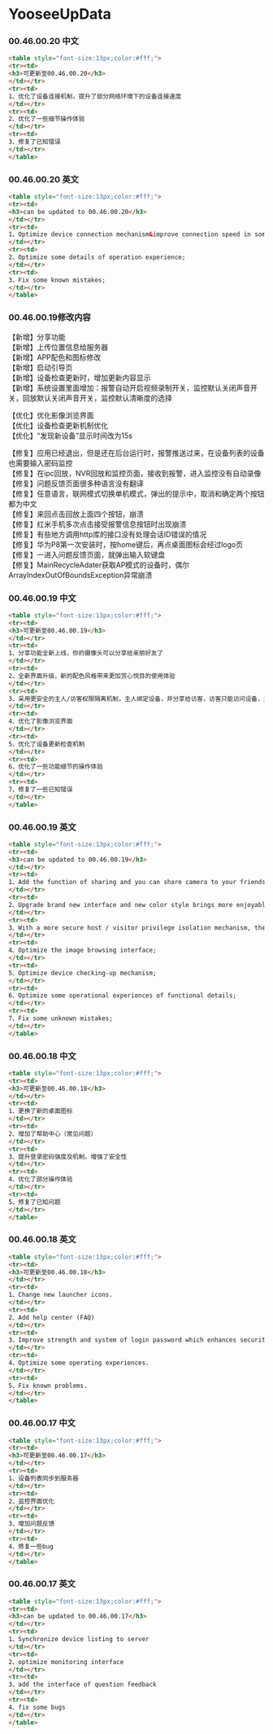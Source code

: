 
# YooseeUpData  
### 00.46.00.20 中文
```html
<table style="font-size:13px;color:#fff;"> 
<tr><td>
<h3>可更新至00.46.00.20</h3>
</td></tr>
<tr><td>
1、优化了设备连接机制，提升了部分网络环境下的设备连接速度  
</td></tr>
<tr><td>
2、优化了一些细节操作体验    
</td></tr>
<tr><td>
3、修复了已知错误              
</td></tr>
</table>
```
### 00.46.00.20 英文 
```html
<table style="font-size:13px;color:#fff;"> 
<tr><td>
<h3>can be updated to 00.46.00.20</h3>
</td></tr>
<tr><td>
1、Optimize device connection mechanism&improve connection speed in some network environment;
</td></tr>
<tr><td>
2、Optimize some details of operation experience;              
</td></tr>
<tr><td>
3、Fix some known mistakes;      
</td></tr>
</table>
```
### 00.46.00.19修改内容 
【新增】分享功能  
【新增】上传位置信息给服务器  
【新增】APP配色和图标修改  
【新增】启动引导页  
【新增】设备检查更新时，增加更新内容显示  
【新增】系统设置里面增加：报警自动开启视频录制开关，监控默认关闭声音开关，回放默认关闭声音开关，监控默认清晰度的选择  


【优化】优化影像浏览界面  
【优化】设备检查更新机制优化   
【优化】“发现新设备”显示时间改为15s  


【修复】应用已经退出，但是还在后台运行时，报警推送过来，在设备列表的设备也需要输入密码监控  
【修复】在ipc回放，NVR回放和监控页面，接收到报警，进入监控没有自动录像   
【修复】问题反馈页面很多种语言没有翻译   
【修复】任意语言，联网模式切换单机模式，弹出的提示中，取消和确定两个按钮都为中文  
【修复】来回点击回放上面四个按钮，崩溃  
【修复】红米手机多次点击接受报警信息按钮时出现崩溃   
【修复】有些地方调用http库的接口没有处理会话ID错误的情况  
【修复】华为P8第一次安装时，按home键后，再点桌面图标会经过logo页   
【修复】一进入问题反馈页面，就弹出输入软键盘   
【修复】MainRecycleAdater获取AP模式的设备时，偶尔ArrayIndexOutOfBoundsException异常崩溃  

### 00.46.00.19 中文
```html
<table style="font-size:13px;color:#fff;"> 
<tr><td>
<h3>可更新至00.46.00.19</h3>
</td></tr>
<tr><td>
1、分享功能全新上线，你的摄像头可以分享给亲朋好友了  
</td></tr>
<tr><td>
2、全新界面升级，新的配色风格带来更加赏心悦目的使用体验    
</td></tr>
<tr><td>
3、采用更安全的主人/访客权限隔离机制，主人绑定设备，并分享给访客，访客只能访问设备，主人可以管理访客的访问权限              
</td></tr>
<tr><td>
4、优化了影像浏览界面   
</td></tr>
<tr><td>
5、优化了设备更新检查机制
</td></tr>
<tr><td>
6、优化了一些功能细节的操作体验
</td></tr>  
<tr><td>
7、修复了一些已知错误 
</td></tr> 
</table>
```
### 00.46.00.19 英文 
```html
<table style="font-size:13px;color:#fff;"> 
<tr><td>
<h3>can be updated to 00.46.00.19</h3>
</td></tr>
<tr><td>
1、Add the function of sharing and you can share camera to your friends & relatives;
</td></tr>
<tr><td>
2、Upgrade brand new interface and new color style brings more enjoyable user experience;              
</td></tr>
<tr><td>
3、With a more secure host / visitor privilege isolation mechanism, the host who can manage the accessing rights of the visitor binds the device and shares it to the visitor who can only access the device;      
</td></tr>
<tr><td>
4、Optimize the image browsing interface;
</td></tr>
<tr><td>
5、Optimize device checking-up mechanism;
</td></tr>
<tr><td>
6、Optimize some operational experiences of functional details;
</td></tr>
<tr><td>
7、Fix some unknown mistakes; 
</td></tr>
</table>
```
### 00.46.00.18 中文
```html
<table style="font-size:13px;color:#fff;"> 
<tr><td>
<h3>可更新至00.46.00.18</h3>
</td></tr>
<tr><td>
1、更换了新的桌面图标       
</td></tr>
<tr><td>
2、增加了帮助中心（常见问题）                  
</td></tr>
<tr><td>
3、提升登录密码强度及机制，增强了安全性
</td></tr>
<tr><td>
4、优化了部分操作体验
</td></tr>
<tr><td>
5、修复了已知问题
</td></tr>
</table>
```
### 00.46.00.18 英文
```html
<table style="font-size:13px;color:#fff;"> 
<tr><td>
<h3>可更新至00.46.00.18</h3>
</td></tr>
<tr><td>
1、Change new launcher icons.   
</td></tr>
<tr><td>
2、Add help center (FAQ)                  
</td></tr>
<tr><td>
3、Improve strength and system of login password which enhances security.
</td></tr>
<tr><td>
4、Optimize some operating experiences.
</td></tr>
<tr><td>
5、Fix known problems.
</td></tr>
</table>
```

### 00.46.00.17 中文
```html
<table style="font-size:13px;color:#fff;"> 
<tr><td>
<h3>可更新至00.46.00.17</h3>
</td></tr>
<tr><td>
1、设备列表同步到服务器        
</td></tr>
<tr><td>
2、监控界面优化                   
</td></tr>
<tr><td>
3、增加问题反馈
</td></tr>
<tr><td>
4、修复一些bug
</td></tr>
</table>
```
### 00.46.00.17 英文 
```html
<table style="font-size:13px;color:#fff;"> 
<tr><td>
<h3>can be updated to 00.46.00.17</h3>
</td></tr>
<tr><td>
1、Synchronize device listing to server        
</td></tr>
<tr><td>
2、optimize monitoring interface                  
</td></tr>
<tr><td>
3、add the interface of question feedback
</td></tr>
<tr><td>
4、fix some bugs
</td></tr>
</table>
```

